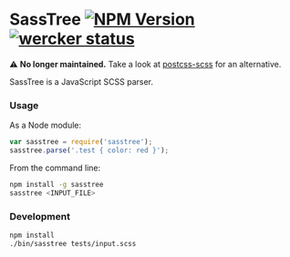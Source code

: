 # SassTree [![NPM Version](https://img.shields.io/npm/v/sasstree.svg)](https://www.npmjs.com/sasstree) [![wercker status](https://app.wercker.com/status/552d7dfd13e8ed721afaab4360e229a4/s/master "wercker status")](https://app.wercker.com/project/bykey/552d7dfd13e8ed721afaab4360e229a4)

:warning: __No longer maintained.__ Take a look at [postcss-scss](https://github.com/postcss/postcss-scss) for an alternative.

SassTree is a JavaScript SCSS parser. 


### Usage
As a Node module:
```js
var sasstree = require('sasstree');
sasstree.parse('.test { color: red }');

```

From the command line:
```sh
npm install -g sasstree
sasstree <INPUT_FILE>
```

### Development
```sh
npm install
./bin/sasstree tests/input.scss
```
